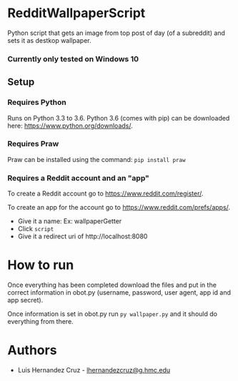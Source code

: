 # RedditWallpaperScript
Python script that gets an image from top post of day (of a subreddit) and sets it as destkop wallpaper. 

### Currently only tested on Windows 10

## Setup
### Requires Python
Runs on Python 3.3 to 3.6. Python 3.6 (comes with pip) can be downloaded here: https://www.python.org/downloads/.
### Requires Praw
Praw can be installed using the command: `pip install praw`

### Requires a Reddit account and an "app"
To create a Reddit account go to https://www.reddit.com/register/. 

To create an app for the account go to https://www.reddit.com/prefs/apps/.
- Give it a name: Ex: wallpaperGetter
- Click `script`
- Give it a redirect uri of http://localhost:8080

# How to run
Once everything has been completed download the files and put in the correct information in obot.py (username, password, user agent, app id and app secret).

Once information is set in obot.py run `py wallpaper.py` and it should do everything from there.

# Authors
* Luis Hernandez Cruz - lhernandezcruz@g.hmc.edu
